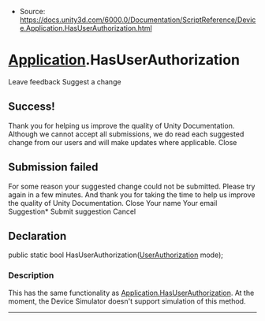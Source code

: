 * Source: https://docs.unity3d.com/6000.0/Documentation/ScriptReference/Device.Application.HasUserAuthorization.html

#  [Application](https://docs.unity3d.com/6000.0/Documentation/ScriptReference/Device.Application.html).HasUserAuthorization
Leave feedback
Suggest a change
## Success!
Thank you for helping us improve the quality of Unity Documentation. Although we cannot accept all submissions, we do read each suggested change from our users and will make updates where applicable.
Close
## Submission failed
For some reason your suggested change could not be submitted. Please <a>try again</a> in a few minutes. And thank you for taking the time to help us improve the quality of Unity Documentation.
Close
Your name Your email Suggestion* Submit suggestion
Cancel
## Declaration
public static bool HasUserAuthorization([UserAuthorization](https://docs.unity3d.com/6000.0/Documentation/ScriptReference/UserAuthorization.html) mode); 
### Description
This has the same functionality as [Application.HasUserAuthorization](https://docs.unity3d.com/6000.0/Documentation/ScriptReference/Application.HasUserAuthorization.html). At the moment, the Device Simulator doesn't support simulation of this method.
* * *
